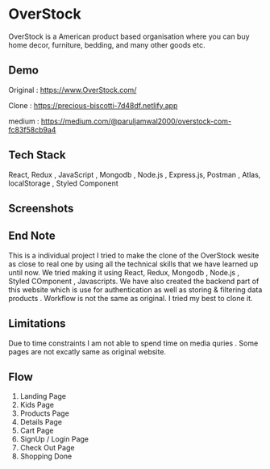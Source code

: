 

# OverStock
 
 OverStock is a American product based organisation where you can buy  home decor, furniture, bedding, and many other goods etc.

 




## Demo

Original : https://www.OverStock.com/

Clone : https://precious-biscotti-7d48df.netlify.app

medium : https://medium.com/@paruljamwal2000/overstock-com-fc83f58cb9a4

## Tech Stack

  React, Redux , JavaScript , Mongodb , Node.js , Express.js, Postman , Atlas, localStorage , Styled Component


## Screenshots








## End Note
 
This is a individual project I tried to make the clone of the OverStock wesite as close to real one by using all the technical skills that we have learned up until now. We tried making it using React, Redux,  Mongodb ,  Node.js , Styled COmponent , Javascripts. We have also created the backend part of this website which is use for authentication as well as storing & filtering data products  .  Workflow is not the same as original. I tried my best to clone it.
## Limitations
 
 Due to time constraints I am not able to spend time on media quries . Some pages are not excatly same as original website. 
## Flow

1. Landing Page
2. Kids Page
3. Products Page
4. Details Page
5. Cart Page
6. SignUp / Login Page
7. Check Out Page
8. Shopping Done
